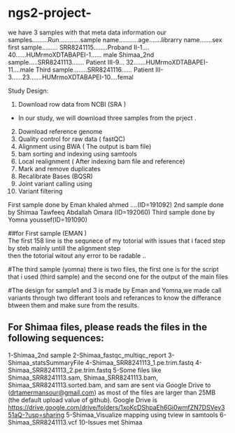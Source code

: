 # ngs2-project-

we have 3 samples with that meta data information 
our samples.........Run............sample name...........age.......librarry name.......sex 
first sample......... SRR8241115........Proband II-1.... 40......HUMrmoXDTABAPEI-1...... male 
Shimaa_2nd sample.....SRR8241113....... Patient III-9... 32.......HUMrmoXDTABAPEI-11....male 
 Third sample........SRR8241116...... Patient III-3......23.......HUMrmoXDTABAPEI-10....femal 

Study Design:
1) Download row data from NCBI (SRA )
- In our study, we will download three samples from the prject .
2)  Download reference genome 
3) Quality control for raw data ( fastQC)  
4)  Alignment using BWA ( The output is bam file)
5) bam sorting and indexing using samtools 
6) Local realignment ( After indexing bam file and reference)
6)  Mark and remove duplicates 
7) Recalibrate Bases (BQSR)
7) Joint variant calling using 
8)  Variant filtering 


First sample done by Eman khaled ahmed ....(ID=191092)
2nd sample done by Shimaa Tawfeeq Abdallah Omara (ID=192060)
Third sample done by Yomna youssef(ID=191090)


##for First sample  (EMAN )  
The first 158 line is the sequnece of my totorial with issues that i faced step by steb mainly untill the alignment step  
then the totorial witout any error to be radable .. 

#The third sample (yomna)
there is  two files, the first one is for the script that i used (third sample) and the second one for the output of the main files 

#The design for sample1 and 3 is made by Eman and Yomna,we made call variants through two differant tools and referances to know the differance btween them and make sure from the results. 

## For Shimaa files, please reads the files in the following sequences:
1-Shimaa_2nd sample
2-Shimaa_fastqc_multiqc_report
3-Shimaa_statsSummaryFile
4-Shimaa_SRR8241113_1.pe.trim.fastq
4-Shimaa_SRR8241113_2.pe.trim.fastq
5-Some files like Shimaa_SRR8241113.sam, Shimaa_SRR8241113.bam, Shimaa_SRR8241113.sorted.bam, and sam are sent via Google Drive to (drtamermansour@gmail.com) as most of the files are larger than 25MB (the default upload value of github).
Google Drive is https://drive.google.com/drive/folders/1xoKcDShpaEh6Gi0wmfZN7DSVey351aQ-?usp=sharing
5-Shimaa_Visualize mapping using tview in samtools
6-Shimaa_SRR8241113.vcf
10-Issues met Shimaa 
